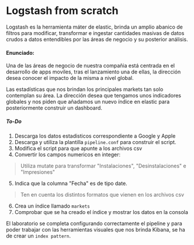 # Logstash from scratch

Logstash es la herramienta máter de elastic, brinda un amplio abanico de filtros para modificar, transformar e ingestar cantidades masivas de datos crudos a datos entendibles por las áreas de negocio y su posterior análisis.

#### Enunciado:

Una de las áreas de negocio de nuestra compañia está centrada en el desarrollo de apps moviles, tras el lanzamiento una de ellas, la dirección desea conocer el impacto de la misma a nivel global.

Las estadísticas que nos brindan los principales markets tan solo contemplan su área. La dirección desea que tengamos unos indicadores globales y nos piden que añadamos un nuevo índice en elastic para posteriormente construir un dashboard.

##### To-Do

1. Descarga los datos estadisticos correspondiente a Google y Apple
2. Descarga y utiliza la plantilla `pipeline.conf` para construir el script. 
3. Modifica el script para que apunte a los archivos csv
4. Convertir los campos numericos en integer:
>Utiliza mutate para transformar "Instalaciones", "Desinstalaciones" e "Impresiones"

5. Indica que la columna "Fecha" es de tipo date.
>Ten en cuenta los distintos formatos que vienen en los archivos csv

6. Crea un índice llamado `markets`
7. Comprobar que se ha creado el índice y mostrar los datos en la consola 

El laboratorio se completa configurando correctamente el pipeline y para poder trabajar con las herramientas visuales que nos brinda Kibana, se ha de crear un `index pattern`.
